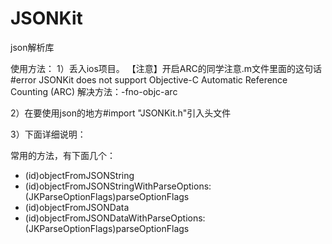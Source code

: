 JSONKit
=======

json解析库

使用方法：
1）丢入ios项目。
【注意】开启ARC的同学注意.m文件里面的这句话
#error JSONKit does not support Objective-C Automatic Reference Counting (ARC)
解决方法：-fno-objc-arc

2）在要使用json的地方#import "JSONKit.h"引入头文件

3）下面详细说明：

常用的方法，有下面几个： 
- (id)objectFromJSONString
- (id)objectFromJSONStringWithParseOptions:(JKParseOptionFlags)parseOptionFlags
- (id)objectFromJSONData
- (id)objectFromJSONDataWithParseOptions:(JKParseOptionFlags)parseOptionFlags

